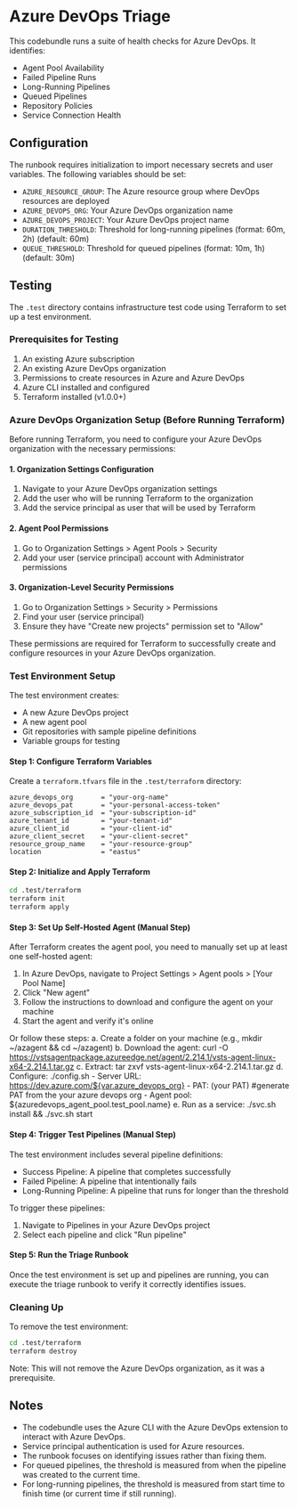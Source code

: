 # Azure DevOps Triage

This codebundle runs a suite of health checks for Azure DevOps. It identifies:

- Agent Pool Availability
- Failed Pipeline Runs
- Long-Running Pipelines
- Queued Pipelines
- Repository Policies
- Service Connection Health

## Configuration

The runbook requires initialization to import necessary secrets and user variables. The following variables should be set:

- `AZURE_RESOURCE_GROUP`: The Azure resource group where DevOps resources are deployed
- `AZURE_DEVOPS_ORG`: Your Azure DevOps organization name
- `AZURE_DEVOPS_PROJECT`: Your Azure DevOps project name
- `DURATION_THRESHOLD`: Threshold for long-running pipelines (format: 60m, 2h) (default: 60m)
- `QUEUE_THRESHOLD`: Threshold for queued pipelines (format: 10m, 1h) (default: 30m)

## Testing

The `.test` directory contains infrastructure test code using Terraform to set up a test environment.

### Prerequisites for Testing

1. An existing Azure subscription
2. An existing Azure DevOps organization
3. Permissions to create resources in Azure and Azure DevOps
4. Azure CLI installed and configured
5. Terraform installed (v1.0.0+)

### Azure DevOps Organization Setup (Before Running Terraform)

Before running Terraform, you need to configure your Azure DevOps organization with the necessary permissions:

#### 1. Organization Settings Configuration

1. Navigate to your Azure DevOps organization settings
2. Add the user who will be running Terraform to the organization
3. Add the service principal as user that will be used by Terraform

#### 2. Agent Pool Permissions

1. Go to Organization Settings > Agent Pools > Security
2. Add your user (service principal) account with Administrator permissions

#### 3. Organization-Level Security Permissions

1. Go to Organization Settings > Security > Permissions
2. Find your user (service principal)
3. Ensure they have "Create new projects" permission set to "Allow"

These permissions are required for Terraform to successfully create and configure resources in your Azure DevOps organization.

### Test Environment Setup

The test environment creates:
- A new Azure DevOps project
- A new agent pool
- Git repositories with sample pipeline definitions
- Variable groups for testing

#### Step 1: Configure Terraform Variables

Create a `terraform.tfvars` file in the `.test/terraform` directory:

```hcl
azure_devops_org       = "your-org-name"
azure_devops_pat       = "your-personal-access-token"
azure_subscription_id  = "your-subscription-id"
azure_tenant_id        = "your-tenant-id"
azure_client_id        = "your-client-id"
azure_client_secret    = "your-client-secret"
resource_group_name    = "your-resource-group"
location               = "eastus"
```

#### Step 2: Initialize and Apply Terraform

```bash
cd .test/terraform
terraform init
terraform apply
```

#### Step 3: Set Up Self-Hosted Agent (Manual Step)

After Terraform creates the agent pool, you need to manually set up at least one self-hosted agent:

1. In Azure DevOps, navigate to Project Settings > Agent pools > [Your Pool Name]
2. Click "New agent"
3. Follow the instructions to download and configure the agent on your machine
4. Start the agent and verify it's online

Or follow these steps:
    a. Create a folder on your machine (e.g., mkdir ~/azagent && cd ~/azagent)
    b. Download the agent: curl -O https://vstsagentpackage.azureedge.net/agent/2.214.1/vsts-agent-linux-x64-2.214.1.tar.gz
    c. Extract: tar zxvf vsts-agent-linux-x64-2.214.1.tar.gz
    d. Configure: ./config.sh
        - Server URL: https://dev.azure.com/${var.azure_devops_org}
        - PAT: (your PAT) #generate PAT from the your azure devops org
        - Agent pool: ${azuredevops_agent_pool.test_pool.name}
    e. Run as a service: ./svc.sh install && ./svc.sh start

#### Step 4: Trigger Test Pipelines (Manual Step)

The test environment includes several pipeline definitions:
- Success Pipeline: A pipeline that completes successfully
- Failed Pipeline: A pipeline that intentionally fails
- Long-Running Pipeline: A pipeline that runs for longer than the threshold

To trigger these pipelines:
1. Navigate to Pipelines in your Azure DevOps project
2. Select each pipeline and click "Run pipeline"

#### Step 5: Run the Triage Runbook

Once the test environment is set up and pipelines are running, you can execute the triage runbook to verify it correctly identifies issues.

### Cleaning Up

To remove the test environment:

```bash
cd .test/terraform
terraform destroy
```

Note: This will not remove the Azure DevOps organization, as it was a prerequisite.

## Notes

- The codebundle uses the Azure CLI with the Azure DevOps extension to interact with Azure DevOps.
- Service principal authentication is used for Azure resources.
- The runbook focuses on identifying issues rather than fixing them.
- For queued pipelines, the threshold is measured from when the pipeline was created to the current time.
- For long-running pipelines, the threshold is measured from start time to finish time (or current time if still running).
